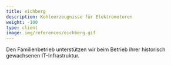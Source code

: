 ```yaml
---
title: eichberg
description: Kohleerzeugnisse für Elektromotoren
weight: -100
type: client
image: img/references/eichberg.gif
---
```

Den Familienbetrieb unterstützen wir beim Betrieb ihrer historisch gewachsenen IT-Infrastruktur.
